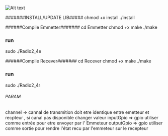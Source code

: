 ![Alt text]("https://github.com/jeromefavrou/rtr_nRF24/blob/main/Capture%20d%E2%80%99%C3%A9cran%20du%202020-12-18%2020-28-23.png")

#######INSTALL/UPDATE LIB#####
chmod +x install
./install


######Compile Emmetter#######
cd Emmetter
chmod +x make
./make

### run ##
sudo ./Radio2_4e


######Compile Recever#######
cd Recever
chmod +x make
./make


### run ##
sudo ./Radio2_4r



###### PARAM   #####

channel =>  cannal de transmition doit etre identique entre emetteur et recpteur , si canal pas disponible changer valeur
inputGpio => gpio utiliser comme entrée pour etre envoyer par l' Emmeteur
outputGpio => gpio utiliser comme sortie pour rendre l'état recu par l'emmeteur sur le recepteur

